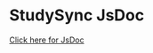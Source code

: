 # StudySync JsDoc

<a target="_blank" href="/project-studysync/static/jsdoc/index.html">Click here for JsDoc</a>
